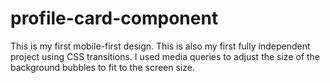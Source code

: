 # profile-card-component
This is my first mobile-first design. This is also my first fully independent project using CSS transitions. I used media queries to adjust the size of the background bubbles to fit to the screen size.

